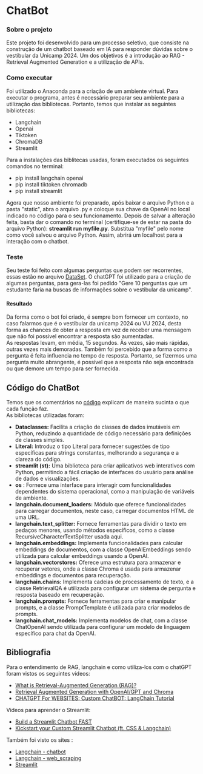 # ChatBot
 
### Sobre o projeto

Este projeto foi desenvolvido para um processo seletivo, que consiste na construção de um chatbot baseado em IA para responder dúvidas sobre o vestibular da Unicamp 2024. Um dos objetivos é a introdução ao RAG - Retrieval Augmented Generation e a utilização de APIs.

### Como executar

Foi utilizado o Anaconda para a criação de um ambiente virtual. Para executar o programa, antes é necessário preparar seu ambiente para a utilização das bibliotecas. Portanto, temos que instalar as seguintes bibliotecas:
- Langchain
- Openai
- Tiktoken
- ChromaDB
- Streamlit

Para a instalações das biblitecas usadas, foram executados os seguintes comandos no terminal:
- pip install langchain openai
- pip install tiktoken chromadb 
- pip install streamlit
  
Agora que nosso ambiente foi preparado, após baixar o arquivo Python e a pasta "static", abra o arquivo .py e coloque sua chave da OpenAI no local indicado no código para o seu funcionamento. Depois de salvar a alteração feita, basta dar o comando no terminal (certifique-se de estar na pasta do arquivo Python): **streamlit run myfile.py**. Substitua "myfile" pelo nome como você salvou o arquivo Python. Assim, abrirá um localhost para a interação com o chatbot.

 ### Teste

 Seu teste foi feito com algumas perguntas que podem ser recorrentes, essas estão no arquivo [DataSet](./DataSet.txt). O chatGPT foi utilizado para a criação de algumas perguntas, para gera-las foi pedido "Gere 10 perguntas que um estudante faria na buscas de informações sobre o vestibular da unicamp".

 #### Resultado

 Da forma como o bot foi criado, é sempre bom fornecer um contexto, no caso falarmos que é o vestibular da unicamp 2024 ou VU 2024, desta forma as chances de obter a resposta em vez de receber uma mensagem que não foi possivel encontrar a resposta são aumentadas.<br />
 As respostas levam, em média, 15 segundos. Às vezes, são mais rápidas, outras vezes mais demoradas. Também foi percebido que a forma como a pergunta é feita influencia no tempo de resposta. Portanto, se fizermos uma pergunta muito abrangente, é possível que a resposta não seja encontrada ou que demore um tempo para ser fornecida.

 ## Código do ChatBot

 Temos que os comentários no [código](./Chatbot_streamlit_app.py) explicam de maneira sucinta o que cada função faz.<br />
 As bibliotecas utilizadas foram:

 - **Dataclasses:** Facilita a criação de classes de dados imutáveis em Python, reduzindo a quantidade de código necessário para definições de classes simples.
 - **Literal:** Introduz o tipo Literal para fornecer sugestões de tipo específicas para strings constantes, melhorando a segurança e a clareza do código.
 - **streamlit (st):** Uma biblioteca para criar aplicativos web interativos com Python, permitindo a fácil criação de interfaces do usuário para análise de dados e visualizações.
 - **os** : Fornece uma interface para interagir com funcionalidades dependentes do sistema operacional, como a manipulação de variáveis de ambiente.
 - **langchain.document_loaders:**  Módulo que oferece funcionalidades para carregar documentos, neste caso, carregar documentos HTML de uma URL.
 - **langchain.text_splitter:** Fornece ferramentas para dividir o texto em pedaços menores, usando métodos específicos, como a classe RecursiveCharacterTextSplitter usada aqui.
 - **langchain.embeddings:**  Implementa funcionalidades para calcular embeddings de documentos, com a classe OpenAIEmbeddings sendo utilizada para calcular embeddings usando a OpenAI.
 - **langchain.vectorstores:**  Oferece uma estrutura para armazenar e recuperar vetores, onde a classe Chroma é usada para armazenar embeddings e documentos para recuperação.
 - **langchain.chains:** Implementa cadeias de processamento de texto, e a classe RetrievalQA é utilizada para configurar um sistema de pergunta e resposta baseado em recuperação.
 - **langchain.prompts:** Fornece ferramentas para criar e manipular prompts, e a classe PromptTemplate é utilizada para criar modelos de prompts.
 - **langchain.chat_models:** Implementa modelos de chat, com a classe ChatOpenAI sendo utilizada para configurar um modelo de linguagem específico para chat da OpenAI.

## Bibliografia

Para o entendimento de RAG, langchain e como utiliza-los com o chatGPT foram vistos os seguintes videos:
- [What is Retrieval-Augmented Generation (RAG)?](https://www.youtube.com/watch?v=T-D1OfcDW1M&list=PLFCHBrHcKYsvSE4qgU7TNnb0_0-qYNcGv&index=1&t=6s)
- [Retrieval Augmented Generation with OpenAI/GPT and Chroma](https://www.youtube.com/watch?v=Cim1lNXvCzY&list=PLFCHBrHcKYsvSE4qgU7TNnb0_0-qYNcGv&index=2)
- [CHATGPT For WEBSITES: Custom ChatBOT: LangChain Tutorial](https://www.youtube.com/watch?v=RBnuhhmD21U&t=484s)

Videos para aprender o Streamlit:
- [Build a Streamlit Chatbot FAST ](https://www.youtube.com/watch?v=sBhK-2K9bUc)
- [Kickstart your Custom Streamlit Chatbot (ft. CSS & Langchain)](https://www.youtube.com/watch?v=6fs80o7Xm4I)

Também foi visto os sites :
- [Langchain - chatbot](https://python.langchain.com/docs/use_cases/chatbots/)
- [Langchain - web_scraping](https://python.langchain.com/docs/use_cases/web_scraping)
- [Streamlit](https://docs.streamlit.io/knowledge-base/tutorials/build-conversational-apps)
 
 
